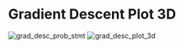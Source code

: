 # Gradient Descent Plot 3D
![grad_desc_prob_stmt](https://github.com/daria-georgiana505/University-Projects/assets/76481293/464aaf71-401c-4069-b593-746184dd69e9)
![grad_desc_plot_3d](https://github.com/daria-georgiana505/University-Projects/assets/76481293/5d4ab40b-fdc9-4939-a502-c570280d9341)

